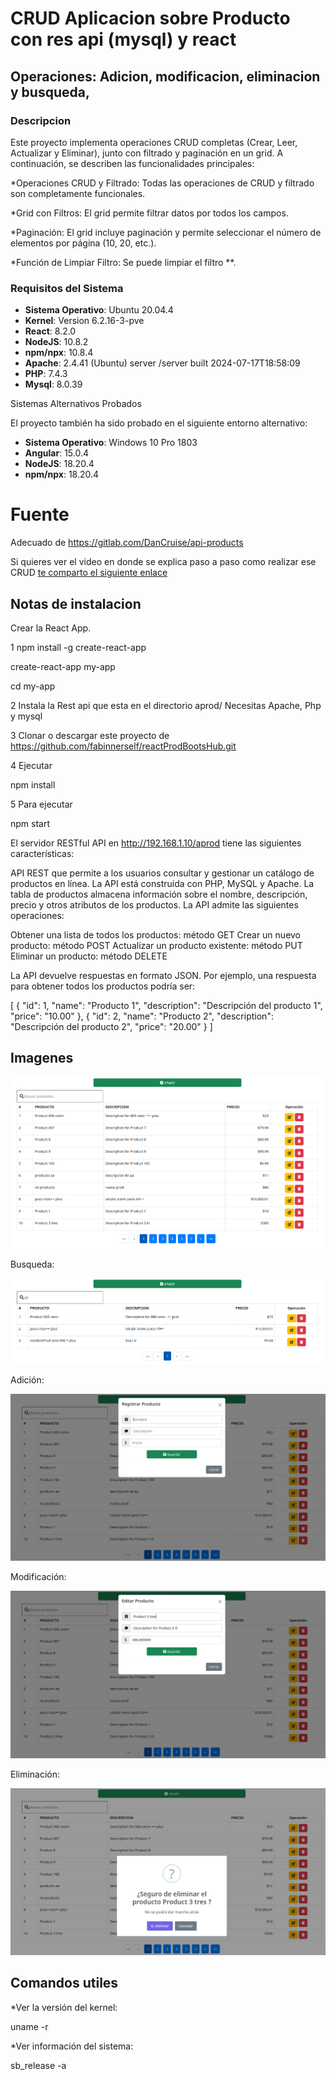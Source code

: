 # CRUD Aplicacion sobre Producto con res api (mysql) y react 
## Operaciones: Adicion, modificacion, eliminacion y busqueda,

### Descripcion

Este proyecto implementa operaciones CRUD completas (Crear, Leer, Actualizar y Eliminar), junto con filtrado y paginación en un grid. A continuación, se describen las funcionalidades principales:

*Operaciones CRUD y Filtrado: Todas las operaciones de CRUD y filtrado son completamente funcionales.

*Grid con Filtros: El grid permite filtrar datos por todos los campos.

*Paginación: El grid incluye paginación y permite seleccionar el número de elementos por página (10, 20, etc.).

*Función de Limpiar Filtro: Se puede limpiar el filtro **.

### Requisitos del Sistema

- **Sistema Operativo**: Ubuntu 20.04.4 
- **Kernel**: Version 6.2.16-3-pve
- **React**: 8.2.0 
- **NodeJS**:  10.8.2
- **npm/npx**: 10.8.4
- **Apache**:  2.4.41 (Ubuntu) server /server built 2024-07-17T18:58:09
- **PHP**: 7.4.3
- **Mysql**: 8.0.39


Sistemas Alternativos Probados

El proyecto también ha sido probado en el siguiente entorno alternativo:

- **Sistema Operativo**: Windows 10 Pro 1803
- **Angular**: 15.0.4 
- **NodeJS**:  18.20.4
- **npm/npx**: 18.20.4

# Fuente
Adecuado de https://gitlab.com/DanCruise/api-products 

Si quieres ver el video en donde se explica paso a paso como realizar ese CRUD [te comparto el siguiente enlace](https://www.youtube.com/watch?v=fgQHjMotDPk)


## Notas de instalacion
Crear la React App.

1 npm install -g create-react-app

create-react-app my-app

cd my-app

2  Instala la Rest api que esta en el directorio aprod/
Necesitas Apache, Php y mysql

3 Clonar o descargar este proyecto de https://github.com/fabinnerself/reactProdBootsHub.git

4 Ejecutar 

npm install

5 Para ejecutar

npm start

El servidor RESTful API en http://192.168.1.10/aprod tiene las siguientes características:

API REST que permite a los usuarios consultar y gestionar un catálogo de productos en línea. La API está construida con PHP, MySQL y Apache. La tabla de productos almacena información sobre el nombre, descripción, precio y otros atributos de los productos. La API admite las siguientes operaciones:

Obtener una lista de todos los productos: método GET
Crear un nuevo producto: método POST
Actualizar un producto existente: método PUT
Eliminar un producto: método DELETE

La API devuelve respuestas en formato JSON. Por ejemplo, una respuesta para obtener todos los productos podría ser:

[
  {
    "id": 1,
    "name": "Producto 1",
    "description": "Descripción del producto 1",
    "price": "10.00"
  },
  {
    "id": 2,
    "name": "Producto 2",
    "description": "Descripción del producto 2",
    "price": "20.00"
  }
]


## Imagenes
![crud](crudprod1.png)

Busqueda:

![crud](crudprod_busq.png)

Adición:

![crud](crudprod_add.png)

Modificación:

![crud](crudprod_mod.png)

Eliminación:

![crud](crudprod_del.png)


## Comandos utiles
*Ver la versión del kernel:

uname -r

*Ver información del sistema:

sb_release -a

 